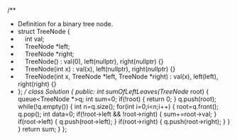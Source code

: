 /**
* Definition for a binary tree node.
* struct TreeNode {
*     int val;
*     TreeNode *left;
*     TreeNode *right;
*     TreeNode() : val(0), left(nullptr), right(nullptr) {}
*     TreeNode(int x) : val(x), left(nullptr), right(nullptr) {}
*     TreeNode(int x, TreeNode *left, TreeNode *right) : val(x), left(left), right(right) {}
* };
*/
class Solution {
public:
int sumOfLeftLeaves(TreeNode* root) {
queue<TreeNode *>q;
int sum=0;
if(!root)
{
return 0;
}
q.push(root);
while(!q.empty())
{
int n=q.size();
for(int i=0;i<n;i++)
{
root=q.front();
q.pop();
int data=0;
if(!root->left && !root->right)
{
sum+=root->val;
}
if(root->left)
{
q.push(root->left);
}
if(root->right)
{
q.push(root->right);
}
}
}
return sum;
}
};